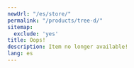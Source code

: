```yaml
---
newUrl: "/es/store/"
permalink: "/products/tree-d/"
sitemap:
  exclude: 'yes'
title: Oops!
description: Item no longer available!
lang: es
---
```

